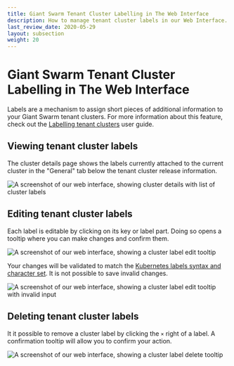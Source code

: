 ```yaml
---
title: Giant Swarm Tenant Cluster Labelling in The Web Interface
description: How to manage tenant cluster labels in our Web Interface.
last_review_date: 2020-05-29
layout: subsection
weight: 20
---
```


# Giant Swarm Tenant Cluster Labelling in The Web Interface

Labels are a mechanism to assign short pieces of additional information to your Giant Swarm tenant clusters.
For more information about this feature, check out the [Labelling tenant clusters](/guides/tenant-cluster-labelling/) user guide.

## Viewing tenant cluster labels

The cluster details page shows the labels currently attached to the current cluster in the "General" tab below the tenant cluster release information.

![A screenshot of our web interface, showing cluster details with list of cluster labels](/img/cluster-labelling-detail.png)

## Editing tenant cluster labels

Each label is editable by clicking on its key or label part.
Doing so opens a tooltip where you can make changes and confirm them.

![A screenshot of our web interface, showing a cluster label edit tooltip](/img/cluster-labelling-edit.png)

Your changes will be validated to match the [Kubernetes labels syntax and character set](https://kubernetes.io/docs/concepts/overview/working-with-objects/labels/#syntax-and-character-set).
It is not possible to save invalid changes.

![A screenshot of our web interface, showing a cluster label edit tooltip with invalid input](/img/cluster-labelling-edit-error.png)

## Deleting tenant cluster labels

It it possible to remove a cluster label by clicking the `×` right of a label.
A confirmation tooltip will allow you to confirm your action.

![A screenshot of our web interface, showing a cluster label delete tooltip](/img/cluster-labelling-delete.png)
